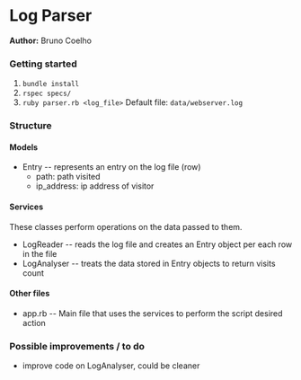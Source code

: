 # Log Parser

**Author:** Bruno Coelho

### Getting started
1. `bundle install`
2. `rspec specs/`
3. `ruby parser.rb <log_file>` Default file: `data/webserver.log`

### Structure
#### Models
- Entry -- represents an entry on the log file (row)
  - path: path visited
  - ip_address: ip address of visitor

#### Services
These classes perform operations on the data passed to them.

- LogReader -- reads the log file and creates an Entry object per each row in the file
- LogAnalyser -- treats the data stored in Entry objects to return visits count

#### Other files
- app.rb -- Main file that uses the services to perform the script desired action


### Possible improvements / to do
- improve code on LogAnalyser, could be cleaner
